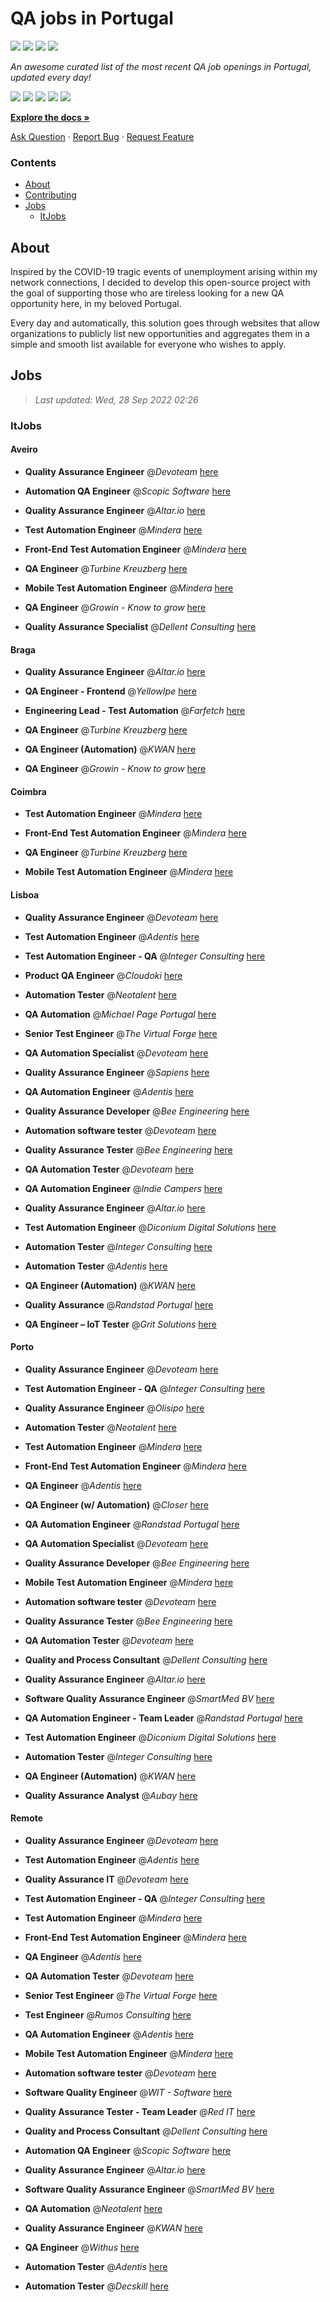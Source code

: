 QA jobs in Portugal
========================

![](https://img.shields.io/static/v1?label=%F0%9F%8C%9F&message=If%20Useful&color=BC4E99)
[![](https://img.shields.io/github/stars/sergiomartins8/qa-jobs-in-portugal)](https://github.com/sergiomartins8/qa-jobs-in-portugal/stargazers)
[![](https://img.shields.io/github/forks/sergiomartins8/qa-jobs-in-portugal)](https://github.com/sergiomartins8/qa-jobs-in-portugal/network/members)
[![](https://img.shields.io/badge/-sergiomartins8-blue?logo=Linkedin&logoColor=white)](https://www.linkedin.com/in/sergiomartins8/)

_An awesome curated list of the most recent QA job openings in Portugal, updated every day!_

[![](https://img.shields.io/github/v/release/sergiomartins8/qa-jobs-in-portugal)](https://github.com/sergiomartins8/qa-jobs-in-portugal/releases)
[![](https://github.com/sergiomartins8/qa-jobs-in-portugal/workflows/release/badge.svg)](https://github.com/sergiomartins8/qa-jobs-in-portugal/actions?query=workflow%3Arelease)
[![](https://img.shields.io/github/issues/sergiomartins8/qa-jobs-in-portugal)](https://github.com/sergiomartins8/qa-jobs-in-portugal/issues)
[![](https://img.shields.io/github/contributors/sergiomartins8/qa-jobs-in-portugal)](https://github.com/sergiomartins8/qa-jobs-in-portugal/graphs/contributors)
[![](https://img.shields.io/github/license/sergiomartins8/qa-jobs-in-portugal)](https://github.com/sergiomartins8/qa-jobs-in-portugal/blob/master/LICENSE)

**[Explore the docs »](https://github.com/sergiomartins8/qa-jobs-in-portugal/blob/master/docs/DOCUMENTATION.md)**

[Ask Question](https://github.com/sergiomartins8/qa-jobs-in-portugal/issues) 
·
[Report Bug](https://github.com/sergiomartins8/qa-jobs-in-portugal/issues)
·
[Request Feature](https://github.com/sergiomartins8/qa-jobs-in-portugal/issues)

### Contents
* [About](#about)
* [Contributing](https://github.com/sergiomartins8/qa-jobs-in-portugal/blob/master/docs/CONTRIBUTING.md)
* [Jobs](#jobs)
  * [ItJobs](#itjobs)

## About
Inspired by the COVID-19 tragic events of unemployment arising within my network connections, I decided to develop this open-source project with the goal of supporting those who are tireless looking for a new QA opportunity here, in my beloved Portugal.

Every day and automatically, this solution goes through websites that allow organizations to publicly list new opportunities and aggregates them in a simple and smooth list available for everyone who wishes to apply.

Jobs
---------

> _Last updated: Wed, 28 Sep 2022 02:26_

### ItJobs

#### Aveiro

- **Quality Assurance Engineer** @_Devoteam_ [here](https://www.itjobs.pt/oferta/441842/quality-assurance-engineer)


- **Automation QA Engineer** @_Scopic Software_ [here](https://www.itjobs.pt/oferta/444025/automation-qa-engineer)


- **Quality Assurance Engineer** @_Altar.io_ [here](https://www.itjobs.pt/oferta/443993/quality-assurance-engineer)


- **Test Automation Engineer** @_Mindera_ [here](https://www.itjobs.pt/oferta/443995/test-automation-engineer)


- **Front-End Test Automation Engineer** @_Mindera_ [here](https://www.itjobs.pt/oferta/442785/front-end-test-automation-engineer)


- **QA Engineer** @_Turbine Kreuzberg_ [here](https://www.itjobs.pt/oferta/441738/qa-engineer-all-genders)


- **Mobile Test Automation Engineer** @_Mindera_ [here](https://www.itjobs.pt/oferta/442953/mobile-test-automation-engineer)


- **QA Engineer** @_Growin - Know to grow_ [here](https://www.itjobs.pt/oferta/443129/qa-engineer)


- **Quality Assurance Specialist** @_Dellent Consulting_ [here](https://www.itjobs.pt/oferta/443305/quality-assurance-specialist)

#### Braga

- **Quality Assurance Engineer** @_Altar.io_ [here](https://www.itjobs.pt/oferta/443993/quality-assurance-engineer)


- **QA Engineer - Frontend** @_YellowIpe_ [here](https://www.itjobs.pt/oferta/443599/qa-engineer-frontend)


- **Engineering Lead - Test Automation** @_Farfetch_ [here](https://www.itjobs.pt/oferta/444056/engineering-lead-test-automation)


- **QA Engineer** @_Turbine Kreuzberg_ [here](https://www.itjobs.pt/oferta/441738/qa-engineer-all-genders)


- **QA Engineer (Automation)** @_KWAN_ [here](https://www.itjobs.pt/oferta/441054/qa-engineer-automation)


- **QA Engineer** @_Growin - Know to grow_ [here](https://www.itjobs.pt/oferta/443129/qa-engineer)

#### Coimbra

- **Test Automation Engineer** @_Mindera_ [here](https://www.itjobs.pt/oferta/443995/test-automation-engineer)


- **Front-End Test Automation Engineer** @_Mindera_ [here](https://www.itjobs.pt/oferta/442785/front-end-test-automation-engineer)


- **QA Engineer** @_Turbine Kreuzberg_ [here](https://www.itjobs.pt/oferta/441738/qa-engineer-all-genders)


- **Mobile Test Automation Engineer** @_Mindera_ [here](https://www.itjobs.pt/oferta/442953/mobile-test-automation-engineer)

#### Lisboa

- **Quality Assurance Engineer** @_Devoteam_ [here](https://www.itjobs.pt/oferta/441842/quality-assurance-engineer)


- **Test Automation Engineer** @_Adentis_ [here](https://www.itjobs.pt/oferta/443654/test-automation-engineer)


- **Test Automation Engineer - QA** @_Integer Consulting_ [here](https://www.itjobs.pt/oferta/442873/test-automation-engineer-qa)


- **Product QA Engineer** @_Cloudoki_ [here](https://www.itjobs.pt/oferta/443932/product-qa-engineer)


- **Automation Tester** @_Neotalent_ [here](https://www.itjobs.pt/oferta/441515/automation-tester)


- **QA Automation** @_Michael Page Portugal_ [here](https://www.itjobs.pt/oferta/443045/qa-automation-m-f)


- **Senior Test Engineer** @_The Virtual Forge_ [here](https://www.itjobs.pt/oferta/443143/senior-test-engineer)


- **QA Automation Specialist** @_Devoteam_ [here](https://www.itjobs.pt/oferta/443360/qa-automation-specialist)


- **Quality Assurance Engineer** @_Sapiens_ [here](https://www.itjobs.pt/oferta/442280/quality-assurance-engineer)


- **QA Automation Engineer** @_Adentis_ [here](https://www.itjobs.pt/oferta/443241/qa-automation-engineer)


- **Quality Assurance Developer** @_Bee Engineering_ [here](https://www.itjobs.pt/oferta/443484/quality-assurance-developer)


- **Automation software tester** @_Devoteam_ [here](https://www.itjobs.pt/oferta/442730/automation-software-tester)


- **Quality Assurance Tester** @_Bee Engineering_ [here](https://www.itjobs.pt/oferta/441808/quality-assurance-tester)


- **QA Automation Tester** @_Devoteam_ [here](https://www.itjobs.pt/oferta/443223/qa-automation-tester)


- **QA Automation Engineer** @_Indie Campers_ [here](https://www.itjobs.pt/oferta/443741/qa-automation-engineer)


- **Quality Assurance Engineer** @_Altar.io_ [here](https://www.itjobs.pt/oferta/443993/quality-assurance-engineer)


- **Test Automation Engineer** @_Diconium Digital Solutions_ [here](https://www.itjobs.pt/oferta/444114/test-automation-engineer)


- **Automation Tester** @_Integer Consulting_ [here](https://www.itjobs.pt/oferta/442144/automation-tester)


- **Automation Tester** @_Adentis_ [here](https://www.itjobs.pt/oferta/442274/automation-tester)


- **QA Engineer (Automation)** @_KWAN_ [here](https://www.itjobs.pt/oferta/441054/qa-engineer-automation)


- **Quality Assurance** @_Randstad Portugal_ [here](https://www.itjobs.pt/oferta/442886/quality-assurance)


- **QA Engineer – IoT Tester** @_Grit Solutions_ [here](https://www.itjobs.pt/oferta/443771/qa-engineer-iot-tester)

#### Porto

- **Quality Assurance Engineer** @_Devoteam_ [here](https://www.itjobs.pt/oferta/441842/quality-assurance-engineer)


- **Test Automation Engineer - QA** @_Integer Consulting_ [here](https://www.itjobs.pt/oferta/442873/test-automation-engineer-qa)


- **Quality Assurance Engineer** @_Olisipo_ [here](https://www.itjobs.pt/oferta/441005/quality-assurance-engineer)


- **Automation Tester** @_Neotalent_ [here](https://www.itjobs.pt/oferta/441515/automation-tester)


- **Test Automation Engineer** @_Mindera_ [here](https://www.itjobs.pt/oferta/443995/test-automation-engineer)


- **Front-End Test Automation Engineer** @_Mindera_ [here](https://www.itjobs.pt/oferta/442785/front-end-test-automation-engineer)


- **QA Engineer** @_Adentis_ [here](https://www.itjobs.pt/oferta/443100/qa-engineer)


- **QA Engineer (w/ Automation)** @_Closer_ [here](https://www.itjobs.pt/oferta/442755/qa-engineer-w-automation)


- **QA Automation Engineer** @_Randstad Portugal_ [here](https://www.itjobs.pt/oferta/443413/qa-automation-engineer)


- **QA Automation Specialist** @_Devoteam_ [here](https://www.itjobs.pt/oferta/443360/qa-automation-specialist)


- **Quality Assurance Developer** @_Bee Engineering_ [here](https://www.itjobs.pt/oferta/443484/quality-assurance-developer)


- **Mobile Test Automation Engineer** @_Mindera_ [here](https://www.itjobs.pt/oferta/442953/mobile-test-automation-engineer)


- **Automation software tester** @_Devoteam_ [here](https://www.itjobs.pt/oferta/442730/automation-software-tester)


- **Quality Assurance Tester** @_Bee Engineering_ [here](https://www.itjobs.pt/oferta/441808/quality-assurance-tester)


- **QA Automation Tester** @_Devoteam_ [here](https://www.itjobs.pt/oferta/443223/qa-automation-tester)


- **Quality and Process Consultant** @_Dellent Consulting_ [here](https://www.itjobs.pt/oferta/441684/quality-and-process-consultant)


- **Quality Assurance Engineer** @_Altar.io_ [here](https://www.itjobs.pt/oferta/443993/quality-assurance-engineer)


- **Software Quality Assurance Engineer** @_SmartMed BV_ [here](https://www.itjobs.pt/oferta/443323/software-quality-assurance-engineer)


- **QA Automation Engineer - Team Leader** @_Randstad Portugal_ [here](https://www.itjobs.pt/oferta/443534/qa-automation-engineer-team-leader)


- **Test Automation Engineer** @_Diconium Digital Solutions_ [here](https://www.itjobs.pt/oferta/444114/test-automation-engineer)


- **Automation Tester** @_Integer Consulting_ [here](https://www.itjobs.pt/oferta/442144/automation-tester)


- **QA Engineer (Automation)** @_KWAN_ [here](https://www.itjobs.pt/oferta/441054/qa-engineer-automation)


- **Quality Assurance Analyst** @_Aubay_ [here](https://www.itjobs.pt/oferta/443778/quality-assurance-analyst)

#### Remote

- **Quality Assurance Engineer** @_Devoteam_ [here](https://www.itjobs.pt/oferta/441842/quality-assurance-engineer)


- **Test Automation Engineer** @_Adentis_ [here](https://www.itjobs.pt/oferta/443654/test-automation-engineer)


- **Quality Assurance IT** @_Devoteam_ [here](https://www.itjobs.pt/oferta/441152/quality-assurance-it)


- **Test Automation Engineer - QA** @_Integer Consulting_ [here](https://www.itjobs.pt/oferta/442873/test-automation-engineer-qa)


- **Test Automation Engineer** @_Mindera_ [here](https://www.itjobs.pt/oferta/443995/test-automation-engineer)


- **Front-End Test Automation Engineer** @_Mindera_ [here](https://www.itjobs.pt/oferta/442785/front-end-test-automation-engineer)


- **QA Engineer** @_Adentis_ [here](https://www.itjobs.pt/oferta/443100/qa-engineer)


- **QA Automation Tester** @_Devoteam_ [here](https://www.itjobs.pt/oferta/441736/qa-automation-tester)


- **Senior Test Engineer** @_The Virtual Forge_ [here](https://www.itjobs.pt/oferta/443143/senior-test-engineer)


- **Test Engineer** @_Rumos Consulting_ [here](https://www.itjobs.pt/oferta/442118/test-engineer)


- **QA Automation Engineer** @_Adentis_ [here](https://www.itjobs.pt/oferta/443241/qa-automation-engineer)


- **Mobile Test Automation Engineer** @_Mindera_ [here](https://www.itjobs.pt/oferta/442953/mobile-test-automation-engineer)


- **Automation software tester** @_Devoteam_ [here](https://www.itjobs.pt/oferta/442730/automation-software-tester)


- **Software Quality Engineer** @_WIT - Software_ [here](https://www.itjobs.pt/oferta/442760/software-quality-engineer)


- **Quality Assurance Tester - Team Leader** @_Red IT_ [here](https://www.itjobs.pt/oferta/443921/quality-assurance-tester-team-leader)


- **Quality and Process Consultant** @_Dellent Consulting_ [here](https://www.itjobs.pt/oferta/441684/quality-and-process-consultant)


- **Automation QA Engineer** @_Scopic Software_ [here](https://www.itjobs.pt/oferta/444025/automation-qa-engineer)


- **Quality Assurance Engineer** @_Altar.io_ [here](https://www.itjobs.pt/oferta/443993/quality-assurance-engineer)


- **Software Quality Assurance Engineer** @_SmartMed BV_ [here](https://www.itjobs.pt/oferta/443323/software-quality-assurance-engineer)


- **QA Automation** @_Neotalent_ [here](https://www.itjobs.pt/oferta/443516/qa-automation)


- **Quality Assurance Engineer** @_KWAN_ [here](https://www.itjobs.pt/oferta/443121/quality-assurance-engineer)


- **QA Engineer** @_Withus_ [here](https://www.itjobs.pt/oferta/443015/qa-engineer)


- **Automation Tester** @_Adentis_ [here](https://www.itjobs.pt/oferta/442274/automation-tester)


- **Automation Tester** @_Decskill_ [here](https://www.itjobs.pt/oferta/443665/automation-tester)

